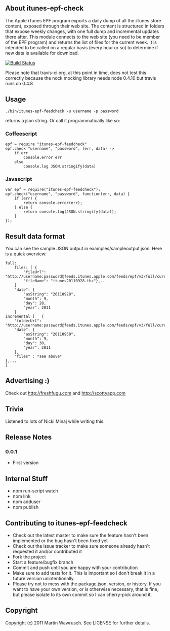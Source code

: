 ## About itunes-epf-check

The Apple iTunes EPF program exports a daily dump of all the iTunes store content, exposed through their web site. The content is structured in folders that expose weekly changes, with one full dump and incremental updates there after.
This module connects to the web site (you need to be member of the EPF program) and returns the list of files for the current week. It is intended to be called on a regular basis (every hour or so) to determine if new data is available for download.

[![Build Status](https://secure.travis-ci.org/freshfugu/node-itunes-epf-feedcheck.png)](http://travis-ci.org/freshfugu/node-itunes-epf-feedcheck)

Please note that travis-ci.org, at this point in time, does not test this correctly because the nock mocking library needs node 0.4.10 but travis runs on 0.4.8

## Usage

	./bin/itunes-epf-feedcheck -u username -p password

returns a json string. Or call it programmatically like so:

### Coffeescript

	epf = require "itunes-epf-feedcheck"
	epf.check "username", "password", (err, data) ->
		if err
			console.error err
		else
			console.log JSON.stringify(data)
    
### Javascript

	var epf = require("itunes-epf-feedcheck");
	epf.check("username", "password", function(err, data) {
		if (err) {
			return console.error(err);
		} else {
			return console.log(JSON.stringify(data));
		}
	});

## Result data format
You can see the sample JSON output in examples/sampleoutput.json. Here is a quick overview:

	full:
		files: [ {
			"fileUrl": "http://username:password@feeds.itunes.apple.com/feeds/epf/v3/full/current/itunes20110928.tbz"
			"fileName": "itunes20110928.tbz"},...
		]
		"date": {
			"asString": "20110928",
			"month": 9,
			"day": 28,
			"year": 2011
		}
	incremental [	{
		"folderUrl": "http://username:password@feeds.itunes.apple.com/feeds/epf/v3/full/current/incremental/20110930/",
		"date": {
			"asString": "20110930",
			"month": 9,
			"day": 30,
			"year": 2011
		},
		"files" : *see above*
	},...
	]

## Advertising :)

Check out http://freshfugu.com and http://scottyapp.com

## Trivia

Listened to lots of Nicki Minaj while writing this.

## Release Notes

### 0.0.1
* First version

## Internal Stuff

* npm run-script watch
* npm link
* npm adduser
* npm publish

## Contributing to itunes-epf-feedcheck
 
* Check out the latest master to make sure the feature hasn't been implemented or the bug hasn't been fixed yet
* Check out the issue tracker to make sure someone already hasn't requested it and/or contributed it
* Fork the project
* Start a feature/bugfix branch
* Commit and push until you are happy with your contribution
* Make sure to add tests for it. This is important so I don't break it in a future version unintentionally.
* Please try not to mess with the package.json, version, or history. If you want to have your own version, or is otherwise necessary, that is fine, but please isolate to its own commit so I can cherry-pick around it.

## Copyright

Copyright (c) 2011 Martin Wawrusch. See LICENSE for
further details.


